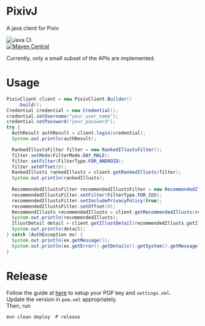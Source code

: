 # PixivJ
A java client for Pixiv

![Java CI](https://github.com/hanshsieh/pixivj/workflows/Java%20CI/badge.svg)  
[![Maven Central](https://img.shields.io/maven-central/v/com.github.hanshsieh/pixivj.svg?label=Maven%20Central)](https://search.maven.org/search?q=g:%22com.github.hanshsieh%22%20AND%20a:%22pixivj%22)

Currently, only a small subset of the APIs are implemented.

# Usage
```java
PixivClient client = new PixivClient.Builder()
    .build();
Credential credential = new Credential();
credential.setUsername("your_user_name");
credential.setPassword("your_password");
try {
  AuthResult authResult = client.login(credential);
  System.out.println(authResult);

  RankedIllustsFilter filter = new RankedIllustsFilter();
  filter.setMode(FilterMode.DAY_MALE);
  filter.setFilter(FilterType.FOR_ANDROID);
  filter.setOffset(0);
  RankedIllusts rankedIllusts = client.getRankedIllusts(filter);
  System.out.println(rankedIllusts);
  
  RecommendedIllustsFilter recommendedIllustsFilter = new RecommendedIllustsFilter();
  recommendedIllustsFilter.setFilter(FilterType.FOR_IOS);
  recommendedIllustsFilter.setIncludePrivacyPolicy(true);
  recommendedIllustsFilter.setOffset(0);
  RecommendIllusts recommendedIllusts = client.getRecommendedIllusts(recommendedIllustsFilter);
  System.out.println(recommendedIllusts);
  IllustDetail detail = client.getIllustDetail(recommendedIllusts.getIllusts().get(0).getId());
  System.out.println(detail);
} catch (AuthException ex) {
  System.out.println(ex.getMessage());
  System.out.println(ex.getError().getDetails().getSystem().getMessage());
}
```

# Release
Follow the guide at [here](https://central.sonatype.org/pages/apache-maven.html) to setup your PGP key and 
`settings.xml`.  
Update the version in `pom.xml` appropriately.  
Then, run
```
mvn clean deploy -P release
```
